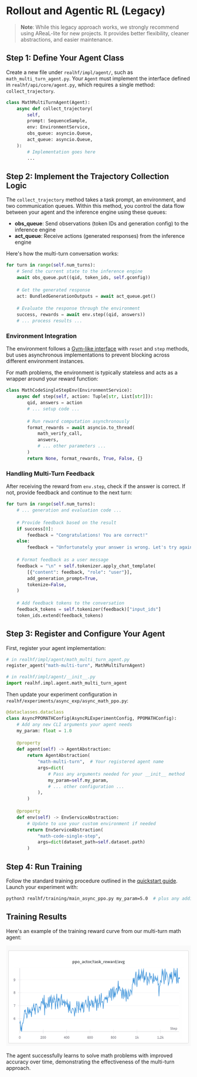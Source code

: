 # Rollout and Agentic RL (Legacy)

> **Note**: While this legacy approach works, we strongly recommend using AReaL-lite for
> new projects. It provides better flexibility, cleaner abstractions, and easier
> maintenance.

## Step 1: Define Your Agent Class

Create a new file under `realhf/impl/agent/`, such as `math_multi_turn_agent.py`. Your
`Agent` must implement the interface defined in `realhf/api/core/agent.py`, which
requires a single method: `collect_trajectory`.

```python
class MathMultiTurnAgent(Agent):
    async def collect_trajectory(
        self,
        prompt: SequenceSample,
        env: EnvironmentService,
        obs_queue: asyncio.Queue,
        act_queue: asyncio.Queue,
    ):
        # Implementation goes here
        ...
```

## Step 2: Implement the Trajectory Collection Logic

The `collect_trajectory` method takes a task prompt, an environment, and two
communication queues. Within this method, you control the data flow between your agent
and the inference engine using these queues:

- **obs_queue**: Send observations (token IDs and generation config) to the inference
  engine
- **act_queue**: Receive actions (generated responses) from the inference engine

Here's how the multi-turn conversation works:

```python
for turn in range(self.num_turns):
    # Send the current state to the inference engine
    await obs_queue.put((qid, token_ids, self.gconfig))

    # Get the generated response
    act: BundledGenerationOutputs = await act_queue.get()

    # Evaluate the response through the environment
    success, rewards = await env.step((qid, answers))
    # ... process results ...
```

### Environment Integration

The environment follows a
[Gym-like interface](https://github.com/Farama-Foundation/Gymnasium) with `reset` and
`step` methods, but uses asynchronous implementations to prevent blocking across
different environment instances.

For math problems, the environment is typically stateless and acts as a wrapper around
your reward function:

```python
class MathCodeSingleStepEnv(EnvironmentService):
    async def step(self, action: Tuple[str, List[str]]):
        qid, answers = action
        # ... setup code ...

        # Run reward computation asynchronously
        format_rewards = await asyncio.to_thread(
            math_verify_call,
            answers,
            # ... other parameters ...
        )
        return None, format_rewards, True, False, {}
```

### Handling Multi-Turn Feedback

After receiving the reward from `env.step`, check if the answer is correct. If not,
provide feedback and continue to the next turn:

```python
for turn in range(self.num_turns):
    # ... generation and evaluation code ...

    # Provide feedback based on the result
    if success[0]:
        feedback = "Congratulations! You are correct!"
    else:
        feedback = "Unfortunately your answer is wrong. Let's try again."

    # Format feedback as a user message
    feedback = "\n" + self.tokenizer.apply_chat_template(
        [{"content": feedback, "role": "user"}],
        add_generation_prompt=True,
        tokenize=False,
    )

    # Add feedback tokens to the conversation
    feedback_tokens = self.tokenizer(feedback)["input_ids"]
    token_ids.extend(feedback_tokens)
```

## Step 3: Register and Configure Your Agent

First, register your agent implementation:

```python
# in realhf/impl/agent/math_multi_turn_agent.py
register_agent("math-multi-turn", MathMultiTurnAgent)
```

```python
# in realhf/impl/agent/__init__.py
import realhf.impl.agent.math_multi_turn_agent
```

Then update your experiment configuration in
`realhf/experiments/async_exp/async_math_ppo.py`:

```python
@dataclasses.dataclass
class AsyncPPOMATHConfig(AsyncRLExperimentConfig, PPOMATHConfig):
    # Add any new CLI arguments your agent needs
    my_param: float = 1.0

    @property
    def agent(self) -> AgentAbstraction:
        return AgentAbstraction(
            "math-multi-turn",  # Your registered agent name
            args=dict(
                # Pass any arguments needed for your __init__ method
                my_param=self.my_param,
                # ... other configuration ...
            ),
        )

    @property
    def env(self) -> EnvServiceAbstraction:
        # Update to use your custom environment if needed
        return EnvServiceAbstraction(
            "math-code-single-step",
            args=dict(dataset_path=self.dataset.path)
        )
```

## Step 4: Run Training

Follow the standard training procedure outlined in the
[quickstart guide](../../tutorial/quickstart_legacy.md). Launch your experiment with:

```bash
python3 realhf/training/main_async_ppo.py my_param=5.0  # plus any additional CLI arguments
```

## Training Results

Here's an example of the training reward curve from our multi-turn math agent:

![Multi-turn Training Rewards](multiturn_reward.png)

The agent successfully learns to solve math problems with improved accuracy over time,
demonstrating the effectiveness of the multi-turn approach.
